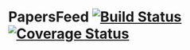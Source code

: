 # PapersFeed [![Build Status](https://travis-ci.com/swsnu/swpp2019-team3.svg?branch=master)](https://travis-ci.com/swsnu/swpp2019-team3) [![Coverage Status](https://coveralls.io/repos/github/swsnu/swpp2019-team3/badge.svg?branch=master)](https://coveralls.io/github/swsnu/swpp2019-team3?branch=master)
